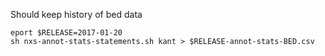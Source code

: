 Should keep history of bed data 

```shell
eport $RELEASE=2017-01-20
sh nxs-annot-stats-statements.sh kant > $RELEASE-annot-stats-BED.csv
```

